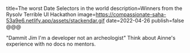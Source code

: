 title=The worst Date Selectors in the world
description=Winners from the Rysolv Terrible UI Hackathon
image=https://compassionate-saha-53a9e6.netlify.app/assets/stackendar.gif
date=2022-04-26
publish=false
@@@

"Dammit Jim I'm a developer not an archeologist"
Think about Ainne's experience with no docs no mentors.
